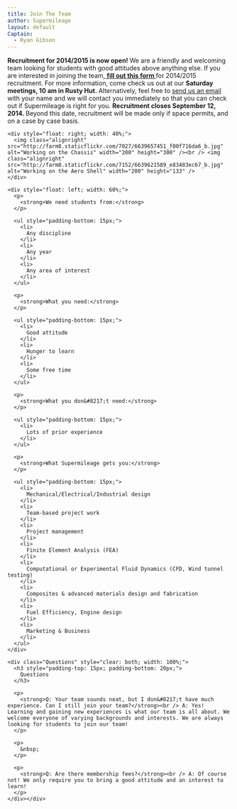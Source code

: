 ```yaml
---
title: Join The Team
author: Supermileage
layout: default
Captain:
  - Ryan Gibson
---
```

<div>
  <p>
    <strong>Recruitment for 2014/2015 is now open! </strong>We are a friendly and welcoming team looking for students with good attitudes above anything else.<strong> </strong>If you are interested in joining the team,<a href="https://docs.google.com/forms/d/1DO5lYSBwgNF2_As-o1yl8DHn5yR2-7Ogc__QPPrCBKM/viewform" target="_blank"> <strong>fill out this form </a></strong>for 2014/2015 recruitment. For more information, come check us out at our <strong>Saturday meetings, 10 am in Rusty Hut. </strong>Alternatively, feel free to <a href="/contact.html">send us an email</a> with your name and we will contact you immediately so that you can check out if Supermileage is right for you. <strong>Recruitment closes September 12, 2014. </strong>Beyond this date, recruitment will be made only if space permits, and on a case by case basis.</p>

    <div style="float: right; width: 40%;">
      <img class="alignright" src="http://farm8.staticflickr.com/7027/6639657451_f00f716da6_b.jpg" alt="Working on the Chassis" width="200" height="300" /><br /> <img class="alignright" src="http://farm8.staticflickr.com/7152/6639621589_e83483ec67_b.jpg" alt="Working on the Aero Shell" width="200" height="133" />
    </div>

    <div style="float: left; width: 60%;">
      <p>
        <strong>We need students from:</strong>
      </p>

      <ul style="padding-bottom: 15px;">
        <li>
          Any discipline
        </li>
        <li>
          Any year
        </li>
        <li>
          Any area of interest
        </li>
      </ul>

      <p>
        <strong>What you need:</strong>
      </p>

      <ul style="padding-bottom: 15px;">
        <li>
          Good attitude
        </li>
        <li>
          Hunger to learn
        </li>
        <li>
          Some free time
        </li>
      </ul>

      <p>
        <strong>What you don&#8217;t need:</strong>
      </p>

      <ul style="padding-bottom: 15px;">
        <li>
          Lots of prior experience
        </li>
      </ul>

      <p>
        <strong>What Supermileage gets you:</strong>
      </p>

      <ul style="padding-bottom: 15px;">
        <li>
          Mechanical/Electrical/Industrial design
        </li>
        <li>
          Team-based project work
        </li>
        <li>
          Project management
        </li>
        <li>
          Finite Element Analysis (FEA)
        </li>
        <li>
          Computational or Experimental Fluid Dynamics (CFD, Wind tunnel testing)
        </li>
        <li>
          Composites & advanced materials design and fabrication
        </li>
        <li>
          Fuel Efficiency, Engine design
        </li>
        <li>
          Marketing & Business
        </li>
      </ul>
    </div>

    <div class="Questions" style="clear: both; width: 100%;">
      <h3 style="padding-top: 15px; padding-bottom: 20px;">
        Questions
      </h3>

      <p>
        <strong>Q: Your team sounds neat, but I don&#8217;t have much experience. Can I still join your team?</strong><br /> A: Yes! Learning and gaining new experiences is what our team is all about. We welcome everyone of varying backgrounds and interests. We are always looking for students to join our team!
      </p>

      <p>
        &nbsp;
      </p>

      <p>
        <strong>Q: Are there membership fees?</strong><br /> A: Of course not! We only require you to bring a good attitude and an interest to learn!
      </p>
    </div></div>
